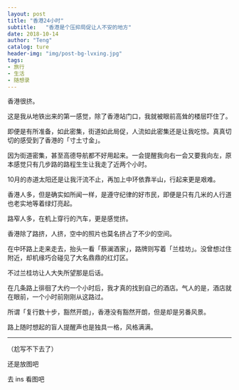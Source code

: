 ```yaml
---
layout: post
title: "香港24小时"
subtitle:   "香港是个压抑局促让人不安的地方"
date: 2018-10-14
author: "Teng"
catalog: ture
header-img: "img/post-bg-lvxing.jpg"
tags:
- 旅行
- 生活
- 随想录
---
```

香港很挤。

这是我从地铁出来的第一感觉，除了香港站门口，我就被眼前高耸的楼层吓住了。

即便是有所准备，如此密集，街道如此局促，人流如此密集还是让我吃惊。真真切切的感受到了香港的「寸土寸金」。

因为街道密集，甚至高德导航都不好用起来。一会提醒我向右一会又要我向左，原本感觉只有几步路的路程生生让我走了近两个小时。

10月的赤道太阳还是让我汗流不止，再加上中环依靠半山，行起来更是艰难。

香港人多，但是确实如所闻一样，是遵守纪律的好市民，即便是只有几米的人行道也老实地等着绿灯亮起。

路窄人多，在机上穿行的汽车，更是感觉挤。

香港除了路挤，人挤，空中的照片也莫名挤占了不少的空间。

在中环路上走来走去，抬头一看「蔡澜酒家」，路牌则写着「兰桂坊」。没曾想过住附近，却机缘巧合碰见了大名鼎鼎的红灯区。

不过兰桂坊让人大失所望那是后话。

在几条路上徘徊了大约一个小时后，我才真的找到自己的酒店。气人的是，酒店就在眼前，一个小时前刚刚从这路过。

所谓「复行数十步，豁然开朗」，香港没有豁然开朗，但是却是另番风景。

路上随时想起的盲人提醒声也是独具一格，风格满满。

-----

（尬写不下去了）

还是放图吧

去 ins 看图吧
